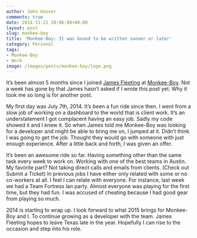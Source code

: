 ```yaml
---
author: John Hoover
comments: true
date: 2014-11-22 20:06:00+00:00
layout: post
slug: monkee-boy
title: 'Monkee-Boy: It was bound to be written sooner or later'
category: Personal
tags:
- Monkee-Boy
- Work
image: /images/posts/monkee-boy/logo.png
---
```


It’s been almost 5 months since I joined [James Fleeting](http://iwasasuperhero.com/) at [Monkee-Boy](http://www.monkee-boy.com/). Not a week has gone by that James hasn’t asked if I wrote this post yet. Why it took me so long is for another post.

My first day was July 7th, 2014. It’s been a fun ride since then. I went from a slow job of working on a dashboard to the world that is client work. It’s an understatement I got complacent having an easy job. Sadly my code showed it and I knew it. So when James told me Monkee-Boy was looking for a developer and might be able to bring me on, I jumped at it. Didn’t think I was going to get the job. Thought they would go with someone with just enough experience. After a little back and forth, I was given an offer.

<!-- /excerpt -->

It’s been an awesome ride so far. Having something other than the same task every week to work on. Working with one of the best teams in Austin. My favorite part? Not taking direct calls and emails from clients. (Check out Submit a Ticket) In previous jobs I have either only related with some or no co-workers at all. I feel I can relate with everyone. For instance, last week we had a Team Fortress lan party. Almost everyone was playing for the first time, but they had fun. I was accused of cheating because I had good gear from playing so much.

2014 is starting to wrap up. I look forward to what 2015 brings for Monkee-Boy and I. To continue growing as a developer with the team. James Fleeting hopes to leave Texas late in the year. Hopefully I can rise to the occasion and step into his role.
